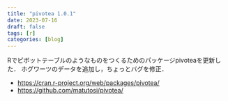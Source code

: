 ```yaml
---
title: "pivotea 1.0.1"
date: 2023-07-16
draft: false
tags: [r]
categories: [blog]
---
```



Rでピボットテーブルのようなものをつくるためのパッケージpivoteaを更新した．
ホグワーツのデータを追加し，ちょっとバグを修正．

- https://cran.r-project.org/web/packages/pivotea/   
- https://github.com/matutosi/pivotea/   

